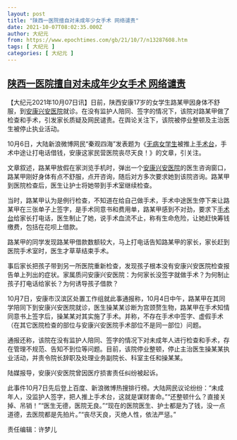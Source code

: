 ```yaml
---
layout: post
title: "陕西一医院擅自对未成年少女手术 网络谴责"
date: 2021-10-07T08:02:35.000Z
author: 大纪元
from: https://www.epochtimes.com/gb/21/10/7/n13287608.htm
tags: [ 大纪元 ]
categories: [ 大纪元 ]
---
```

<!--1633593755000-->
[陕西一医院擅自对未成年少女手术 网络谴责](https://www.epochtimes.com/gb/21/10/7/n13287608.htm)
------

<div>
<p>【大纪元2021年10月07日讯】日前，陕西安康17岁的女学生路某甲因身体不舒服，到<a href="https://www.epochtimes.com/gb/tag/%E5%AE%89%E5%BA%B7%E5%85%B4%E5%AE%89%E5%8C%BB%E9%99%A2.html">安康兴安医院</a>就诊。在没有监护人陪同、签字的情况下，该院对路某甲做了检查和手术，引发家长质疑及网民谴责。在舆论关注下，该院被停业整顿及主治医生被停止执业活动。</p><p>10月6日，大陆新浪微博网民“秦观四海”发表题为《<a href="https://www.epochtimes.com/gb/tag/%E6%97%A0%E7%97%85%E5%A5%B3%E5%AD%A6%E7%94%9F.html">无病女学生</a>被推上<a href="https://www.epochtimes.com/gb/tag/%E6%89%8B%E6%9C%AF%E5%8F%B0.html">手术台</a>，手术中途让打电话借钱，安康这家民营医院丧尽天良！》的文章，引关注。</p><p>文章叙述，路某甲放假在家浏览手机时，弹出一个<a href="https://www.epochtimes.com/gb/tag/%E5%AE%89%E5%BA%B7%E5%85%B4%E5%AE%89%E5%8C%BB%E9%99%A2.html">安康兴安医院</a>的医生咨询窗口，路某甲刚好身体有点不舒服，点开咨询，随后对方多次要求她到该院咨询。路某甲到医院检查后，医生让护士将她带到手术室继续检查。</p><p>当时，路某甲认为是例行检查，不知道在给自己做手术，手术中途医生停下来让路某甲在三张单子上签字，是手术同意书和费用单，路某甲感到不对劲，要求下<a href="https://www.epochtimes.com/gb/tag/%E6%89%8B%E6%9C%AF%E5%8F%B0.html">手术台</a>给家长打电话，医生制止了她，说手术血流不止，称有生命危险，让她赶快筹钱缴费，包括在花呗上借款。</p><p>路某甲的同学发现路某甲借款数额较大，马上打电话告知路某甲的家长，家长赶到医院手术室时，医生才草草结束手术。</p><p>事后家长把孩子带到另一所医院重新检查，发现孩子根本没有安康兴安医院检查报告单上列出的症状。家属质问安康兴安医院：为何家长没签字就做手术？为何制止孩子打电话给家长？为何诱导孩子借款？</p><p>10月7日，安康市汉滨区处置工作组就此事通报称，10月4日中午，路某甲在其同学陪同下到安康兴安医院就诊，医生操某某诊断为宫颈赘生物，路某甲在手术知情同意书上签字后，操某某对其实施了手术。并称，不存在手术中签字、虚假手术（在其它医院检查的部位与安康兴安医院手术部位不是同一部位）问题。</p><p>通报还称，该院在没有监护人陪同、签字的情况下对未成年人进行检查和手术，存在管理不规范、告知不到位等问题。目前，该院停业整顿，停止主治医生操某某执业活动，并责令院长辞职及处理业务副院长、科室主任和操某某。</p><p>陆媒报导，安康兴安医院曾因医疗损害责任纠纷被起诉。</p><p>此事件10月7日先后登上百度、新浪微博热搜排行榜。大陆网民议论纷纷：“未成年人，没监护人签字，把人推上手术台，这就是谋财害命。”“还整顿什么？直接关掉、吊销！”“医生无德，医院无良。”“现在的医院医生、护士都是为了钱，没一点道德，去医院都是先拍片。”“丧尽天良，灭绝人性，依法严惩。”</p><p>责任编辑：许梦儿</p>
</div>
